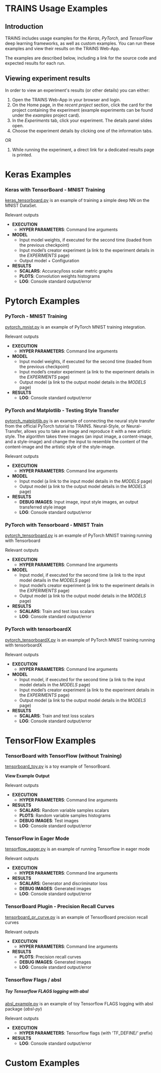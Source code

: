 # TRAINS Usage Examples

## Introduction
TRAINS includes usage examples for the *Keras*, *PyTorch*, and *TensorFlow* deep learning frameworks, 
as well as custom examples.
You can run these examples and view their results on the TRAINS Web-App.

The examples are described below, including a link for the source code
and expected results for each run. 

## Viewing experiment results

In order to view an experiment's results (or other details) you can either:

1. Open the TRAINS Web-App in your browser and login.
2. On the Home page, in the *recent project* section, click the card for the project containing the experiment 
(example experiments can be found under the *examples* project card).
3. In the *Experiments* tab, click your experiment. The details panel slides open.
4. Choose the experiment details by clicking one of the information tabs.

OR

1. While running the experiment, a direct link for a dedicated results page is printed. 


# Keras Examples

### Keras with TensorBoard - MNIST Training

[keras_tensorboard.py](https://github.com/allegroai/trains/blob/master/examples/keras_tensorboard.py)
is an example of training a simple deep NN on the MNIST DataSet.

Relevant outputs
* **EXECUTION**
    * **HYPER PARAMETERS**: Command line arguments
* **MODEL**
    * Input model weights, if executed for the second time (loaded from the previous checkpoint)
    * Input model’s creator experiment (a link to the experiment details in the *EXPERIMENTS* page)
    * Output model + Configuration 
* **RESULTS**
    * **SCALARS**: Accuracy/loss scalar metric graphs
    * **PLOTS**: Convolution weights histograms
    * **LOG**: Console standard output/error

# Pytorch Examples

### PyTorch - MNIST Training

[pytorch_mnist.py](https://github.com/allegroai/trains/blob/master/examples/pytorch_mnist.py) is an example
of PyTorch MNIST training integration.

Relevant outputs
* **EXECUTION**
    * **HYPER PARAMETERS**: Command line arguments
* **MODEL**
    * Input model weights, if executed for the second time (loaded from the previous checkpoint)
    * Input model’s creator experiment (a link to the experiment details in the *EXPERIMENTS* page)
    * Output model (a link to the output model details in the *MODELS* page)
* **RESULTS**
    * **LOG**: Console standard output/error

### PyTorch and Matplotlib - Testing Style Transfer

[pytorch_matplotlib.py](https://github.com/allegroai/trains/blob/master/examples/pytorch_matplotlib.py)
is an example of
connecting the neural style transfer from the official PyTorch tutorial to TRAINS.
Neural-Style, or Neural-Transfer, allows you to take an image and
reproduce it with a new artistic style. The algorithm takes three images 
(an input image, a content-image, and a style-image) and change the input
to resemble the content of the content-image and the artistic style of the style-image.

Relevant outputs
* **EXECUTION**
    * **HYPER PARAMETERS**: Command line arguments
* **MODEL**
    * Input model (a link to the input model details in the *MODELS* page)
    * Output model (a link to the output model details in the *MODELS* page)
* **RESULTS**
    * **DEBUG IMAGES**: Input image, input style images, an output transferred style image
    * **LOG**: Console standard output/error

### PyTorch with Tensorboard - MNIST Train

[pytorch_tensorboard.py](https://github.com/allegroai/trains/blob/master/examples/pytorch_tensorboard.py)
is an example of PyTorch MNIST training running with Tensorboard

Relevant outputs

* **EXECUTION**
    * **HYPER PARAMETERS**: Command line arguments
* **MODEL**
    * Input model, if executed for the second time (a link to the input model details in the *MODELS* page)
    * Input model’s creator experiment (a link to the experiment details in the *EXPERIMENTS* page)
    * Output model (a link to the output model details in the *MODELS* page)
* **RESULTS**
    * **SCALARS**: Train and test loss scalars
    * **LOG**: Console standard output/error

### PyTorch with tensorboardX

[pytorch_tensorboardX.py](https://github.com/allegroai/trains/blob/master/examples/pytorch_tensorboardX.py)
is an example of PyTorch MNIST training running with tensorboardX

Relevant outputs

* **EXECUTION**
    * **HYPER PARAMETERS**: Command line arguments
* **MODEL**
    * Input model, if executed for the second time (a link to the input model details in the *MODELS* page)
    * Input model’s creator experiment (a link to the experiment details in the *EXPERIMENTS* page)
    * Output model (a link to the output model details in the *MODELS* page)
* **RESULTS**
    * **SCALARS**: Train and test loss scalars
    * **LOG**: Console standard output/error

# TensorFlow Examples

### TensorBoard with TensorFlow (without Training)

[tensorboard_toy.py](https://github.com/allegroai/trains/blob/master/examples/tensorboard_toy.py)
is a toy example of TensorBoard.

**View Example Output**

Relevant outputs

* **EXECUTION**
    * **HYPER PARAMETERS**: Command line arguments
* **RESULTS**
    * **SCALARS**: Random variable samples scalars
    * **PLOTS**: Random variable samples histograms
    * **DEBUG IMAGES**: Test images
    * **LOG**: Console standard output/error

### TensorFlow in Eager Mode 

[tensorflow_eager.py](https://github.com/allegroai/trains/blob/master/examples/tensorflow_eager.py)
is an example of running Tensorflow in eager mode 

Relevant outputs

* **EXECUTION**
    * **HYPER PARAMETERS**: Command line arguments
* **RESULTS**
    * **SCALARS**: Generator and discriminator loss
    * **DEBUG IMAGES**: Generated images
    * **LOG**: Console standard output/error

### TensorBoard Plugin - Precision Recall Curves

[tensorboard_pr_curve.py](https://github.com/allegroai/trains/blob/master/examples/tensorboard_pr_curve.py)
is an example of TensorBoard precision recall curves

Relevant outputs

* **EXECUTION**
    * **HYPER PARAMETERS**: Command line arguments
* **RESULTS**
    * **PLOTS**: Precision recall curves
    * **DEBUG IMAGES**: Generated images
    * **LOG**: Console standard output/error

### Tensorflow Flags / absl
##### Toy Tensorflow FLAGS logging with absl

[absl_example.py](https://github.com/allegroai/trains/blob/master/examples/absl_example.py) 
is an example of toy Tensorflow FLAGS logging with absl package (*absl-py*)

Relevant outputs
* **EXECUTION**
    * **HYPER PARAMETERS**: Tensorflow flags (with 'TF_DEFINE/' prefix)
* **RESULTS**
    * **LOG**: Console standard output/error

# Custom Examples

